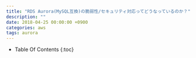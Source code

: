 ```yaml
---
title: "RDS Aurora(MySQL互換)の脆弱性/セキュリティ対応ってどうなっているのか？"
description: ""
date: 2018-04-25 00:00:00 +0900
categories: aws
tags: aurora
---
```



* Table Of Contents
{:toc}

